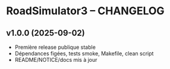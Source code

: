 # RoadSimulator3 – CHANGELOG

## v1.0.0 (2025-09-02)
- Première release publique stable
- Dépendances figées, tests smoke, Makefile, clean script
- README/NOTICE/docs mis à jour
